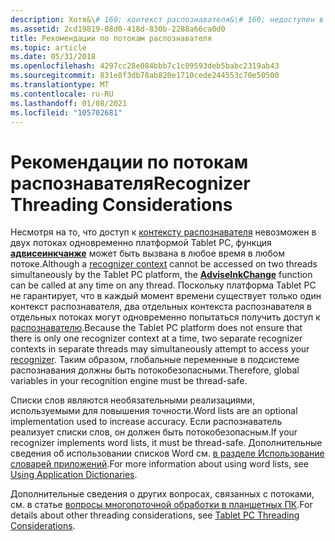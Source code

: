 ```yaml
---
description: Хотя&\# 160; контекст распознавателя&\# 160; недоступен в двух потоках одновременно платформой Tablet PC, функция адвисеинкчанже может быть вызвана в любое время в любом потоке.
ms.assetid: 2cd19819-08d0-418d-830b-2288a66ca0d0
title: Рекомендации по потокам распознавателя
ms.topic: article
ms.date: 05/31/2018
ms.openlocfilehash: 4297cc28e084bbb7c1c09593deb5babc2319ab43
ms.sourcegitcommit: 831e8f3db78ab820e1710cede244553c70e50500
ms.translationtype: MT
ms.contentlocale: ru-RU
ms.lasthandoff: 01/08/2021
ms.locfileid: "105702681"
---
```

# <a name="recognizer-threading-considerations"></a><span data-ttu-id="8edc3-103">Рекомендации по потокам распознавателя</span><span class="sxs-lookup"><span data-stu-id="8edc3-103">Recognizer Threading Considerations</span></span>

<span data-ttu-id="8edc3-104">Несмотря на то, что доступ к [контексту распознавателя](hrecocontext-handle.md) невозможен в двух потоках одновременно платформой Tablet PC, функция [**адвисеинкчанже**](/windows/desktop/api/recapis/nf-recapis-adviseinkchange) может быть вызвана в любое время в любом потоке.</span><span class="sxs-lookup"><span data-stu-id="8edc3-104">Although a [recognizer context](hrecocontext-handle.md) cannot be accessed on two threads simultaneously by the Tablet PC platform, the [**AdviseInkChange**](/windows/desktop/api/recapis/nf-recapis-adviseinkchange) function can be called at any time on any thread.</span></span> <span data-ttu-id="8edc3-105">Поскольку платформа Tablet PC не гарантирует, что в каждый момент времени существует только один контекст распознавателя, два отдельных контекста распознавателя в отдельных потоках могут одновременно попытаться получить доступ к [распознавателю](hrecognizer-handle.md).</span><span class="sxs-lookup"><span data-stu-id="8edc3-105">Because the Tablet PC platform does not ensure that there is only one recognizer context at a time, two separate recognizer contexts in separate threads may simultaneously attempt to access your [recognizer](hrecognizer-handle.md).</span></span> <span data-ttu-id="8edc3-106">Таким образом, глобальные переменные в подсистеме распознавания должны быть потокобезопасными.</span><span class="sxs-lookup"><span data-stu-id="8edc3-106">Therefore, global variables in your recognition engine must be thread-safe.</span></span>

<span data-ttu-id="8edc3-107">Списки слов являются необязательными реализациями, используемыми для повышения точности.</span><span class="sxs-lookup"><span data-stu-id="8edc3-107">Word lists are an optional implementation used to increase accuracy.</span></span> <span data-ttu-id="8edc3-108">Если распознаватель реализует списки слов, он должен быть потокобезопасным.</span><span class="sxs-lookup"><span data-stu-id="8edc3-108">If your recognizer implements word lists, it must be thread-safe.</span></span> <span data-ttu-id="8edc3-109">Дополнительные сведения об использовании списков Word см. [в разделе Использование словарей приложений](using-application-dictionaries.md).</span><span class="sxs-lookup"><span data-stu-id="8edc3-109">For more information about using word lists, see [Using Application Dictionaries](using-application-dictionaries.md).</span></span>

<span data-ttu-id="8edc3-110">Дополнительные сведения о других вопросах, связанных с потоками, см. в статье [вопросы многопоточной обработки в планшетных ПК](tablet-pc-threading-considerations.md).</span><span class="sxs-lookup"><span data-stu-id="8edc3-110">For details about other threading considerations, see [Tablet PC Threading Considerations](tablet-pc-threading-considerations.md).</span></span>

 

 



